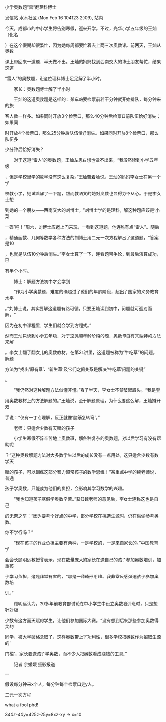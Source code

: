 小学奥数题“雷”翻理科博士

发信站 水木社区 (Mon Feb 16 104123 2009), 站内



今天，成都市的中小学生将告别寒假，迎来开学。不过，光华小学五年级的王灿（化名

）在这个假期却很繁忙，因为她每周都要忙着去上两三次奥数课。前两天，王灿从奥数

课上带回来一道题，半天做不出。王灿的妈妈找到西南交大的博士朋友帮忙，结果这道

“雷人”的奥数题，让这位理科博士足足解了半小时。

　　家长：奥数题博士解了半小时

　　王灿的这道奥数题是这样的：某车站要检票前若干分钟就开始排队，每分钟来的旅

客人数一样多。如果同时开放3个检票口，那么40分钟后检票口前队伍恰好消失；如果同

时开放4个检票口，那么25分钟后队伍恰好消失。如果同时开放8个检票口，那么队伍多

少分钟后恰好消失？

　　对于这道“雷人”的奥数题，王灿左思右想也做不出来，“我虽然读到小学五年级

，但是学校里学的数学没有这么复杂。”王灿苦着脸说。王灿的妈妈李女士在另一个学

校教小学，她试着解了一下题，然而教语文的她对奥数也显得力不从心。于是李女士想

到她的一个朋友――西南交大的刘博士，“刘博士学的是理科，解这种题应该是‘小菜

一碟’吧！”周六，刘博士应邀上门来玩，一看到这道题，他连称有点“雷人”。随后

，精通函数、几何等数学各种方法的刘博士用二元一次方程解出了这道题，“答案是10

，也就是队伍10分钟后消失。”李女士算了一下，连看题带争论，到最后演算成功，已

有半个小时。

　　博士：解题方法初中才会学到

　　“作为小学奥数题，难度的确超过了他们的年龄阶段，超出了国家的义务教育水平

。”刘博士说，其实要解这道题有路可循，只要王灿读到初中，问题就可迎刃而解，“

因为在初中课程里，学生们就会学到方程式。”

然而王灿只读到小学五年级，对于这类超年龄阶段的题，奥数却自有其独特的方法来解

。李女士翻了翻女儿的奥数教材，在第24讲里，这道题被称为“牛吃草”的问题。解题

方法为“找出‘原有草’、‘新生草’及它们之间关系是解决‘牛吃草’问题的关键”

。

　　“我仍然对这种解题方法似懂非懂。”看了半天，李女士不禁皱起眉头。“我是套

用奥数教材上的方法解题的。”王灿说，至于解题原理，为什么要这么解，王灿摊开双

手说：“仅有一丁点理解，反正就像‘脑筋急转弯’。”

　　老师：只适合少数有天赋的孩子

　　小学生寒假不辞辛苦地上奥数班，解各种复杂的奥数题，对以后学习有没有帮助呢

？“这种奥数解题方法对大多数学生以后的成长没有一点用处，这只适合少数有数学天

赋的孩子，可以训练这部分智力超常孩子的数学思维！”某重点中学的魏老师说，普通

孩子学奥数，只能成为他们的负担，会影响其学习数学的兴趣。

　　“我也知道孩子寒假学奥数辛苦。”获知魏老师的意见后，李女士连称这也是自己

的无奈之举：“因为要考个好点的中学，部分学校在挑选生源时，仍在偷偷参考奥数。

你不学行吗？”

　　“现在孩子的作业负担主要有两种，一是学校的，一是来自家长的。”中国教育学

会会长顾明远教授曾表示，现在数量庞大的家长在送自己的孩子参加奥数培训，加重孩

子学习负担，这是非常有害的，“那是一种畸形思维。我非常反感强迫孩子参加奥数培

训。”

　　顾明远认为，20多年前教育部讨论在中小学生中设立奥数培训班时，只是想针对极

少数有这方面天赋的学生，让他们参加国际大赛。“没有想到后来那些参加奥数得奖的

同学，被大学破格录取了，这样奥数带上了功利性，很多学校把奥数作为招取生源的‘

门槛’，家长要送孩子学奥数，而不少人把奥数看成赚钱的工具。”

　　记者 余媛媛 摄影报道





--



假设每分钟来x个人，每分钟每个检票口走y人。



二元一次方程



what a fool phd!

3*40z-40y=4*25z-25y=8xz-xy -> x=10

